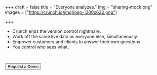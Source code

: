 +++
draft = false
title = "Everyone analyzes."
img = "sharing-mock.png"
images = ["https://crunch.io/img/logo-1200x630.png"]


+++

<ul>
    <li>Crunch ends the version control nightmare.</li>
    <li>Work off the same live data as everyone else, simultaneously.</li>
    <li>Empower customers and clients to answer their own questions.</li>
    <li>You control who sees what.</li>
</ul>

<br>

<button type="button" class="btn btn-primary" data-toggle="modal" data-target="#Modal" id="openForm">Request a Demo</button>
